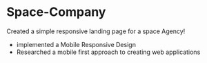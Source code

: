 # Space-Company

Created a simple responsive landing page for a space Agency!

- implemented a Mobile Responsive Design
- Researched a mobile first approach to creating web applications
